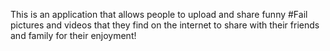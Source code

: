 This is an application that allows people to upload and share funny #Fail pictures and videos that they find on the internet to share with their friends and family for their enjoyment!